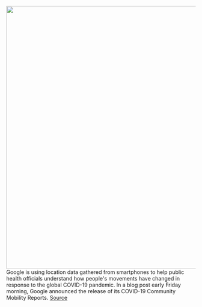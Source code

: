 <img src='https://cdn.vox-cdn.com/thumbor/aOnpx1YaGUs6dsBagGL_lj4m7IM=/0x0:2040x1360/1200x800/filters:focal(857x517:1183x843)/cdn.vox-cdn.com/uploads/chorus_image/image/66597426/acastro_180427_1777_0001.0.jpg' width='700px' /><br/>
Google is using location data gathered from smartphones to help public health officials understand how people's movements have changed in response to the global COVID-19 pandemic. In a blog post early Friday morning, Google announced the release of its COVID-19 Community Mobility Reports.
<a href='https://www.theverge.com/2020/4/3/21206318/google-location-data-mobility-reports-covid-19-privacy'> Source <a/>